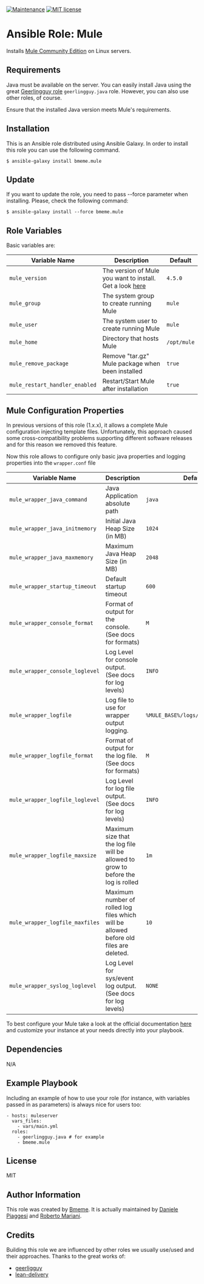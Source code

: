 
[![Maintenance](https://img.shields.io/badge/Maintained%3F-yes-green.svg)](https://GitHub.com/Naereen/StrapDown.js/graphs/commit-activity)
[![MIT license](https://img.shields.io/badge/License-MIT-blue.svg)](https://lbesson.mit-license.org/)

Ansible Role: Mule
=========

Installs [Mule Community Edition](https://www.mulesoft.com/) on Linux servers.

## Requirements
Java must be available on the server. 
You can easily install Java using the great [Geerlingguy role](https://github.com/geerlingguy/ansible-role-java) `geerlingguy.java` role. 
However, you can also use other roles, of course.

Ensure that the installed Java version meets Mule's requirements.

## Installation
This is an Ansible role distributed using Ansible Galaxy. In order to install this role you can use the following command.

`$ ansible-galaxy install bmeme.mule`

## Update
If you want to update the role, you need to pass --force parameter when installing. Please, check the following command:

`$ ansible-galaxy install --force bmeme.mule`

## Role Variables
Basic variables are:

| Variable Name  | Description  | Default  |
|----------------|--------------|----------|
| `mule_version` | The version of Mule you want to install. Get a look [here](https://repository-master.mulesoft.org/nexus/content/repositories/releases/org/mule/distributions/mule-standalone/)| `4.5.0`|
| `mule_group`   | The system group to create running Mule | `mule` |
| `mule_user`   | The system user to create running Mule | `mule` |
| `mule_home`   | Directory that hosts Mule | `/opt/mule` |
| `mule_remove_package`   | Remove "tar.gz" Mule package when been installed | `true` |
| `mule_restart_handler_enabled`   | Restart/Start Mule after installation | `true` |

## Mule Configuration Properties
In previous versions of this role (1.x.x), it allows a complete Mule configuration injecting template files.
Unfortunately, this approach caused some cross-compatibility problems supporting different software releases and for this reason we removed this feature.

Now this role allows to configure only basic java properties and logging properties into the `wrapper.conf` file

| Variable Name  | Description  | Default  |
|----------------|--------------|----------|
| `mule_wrapper_java_command` | Java Application absolute path | `java` |
| `mule_wrapper_java_initmemory` | Initial Java Heap Size (in MB) | `1024` |
| `mule_wrapper_java_maxmemory` | Maximum Java Heap Size (in MB) | `2048` |
| `mule_wrapper_startup_timeout` | Default startup timeout | `600` |
| `mule_wrapper_console_format` | Format of output for the console.  (See docs for formats) | `M` |
| `mule_wrapper_console_loglevel` | Log Level for console output.  (See docs for log levels) | `INFO` |
| `mule_wrapper_logfile` | Log file to use for wrapper output logging. | `%MULE_BASE%/logs/%MULE_APP%.log` |
| `mule_wrapper_logfile_format` | Format of output for the log file.  (See docs for formats) | `M` |
| `mule_wrapper_logfile_loglevel` | Log Level for log file output.  (See docs for log levels) | `INFO` |
| `mule_wrapper_logfile_maxsize` | Maximum size that the log file will be allowed to grow to before the log is rolled | `1m` |
| `mule_wrapper_logfile_maxfiles` | Maximum number of rolled log files which will be allowed before old files are deleted. | `10` |
| `mule_wrapper_syslog_loglevel` | Log Level for sys/event log output.  (See docs for log levels) | `NONE` |

To best configure your Mule take a look at the official documentation [here](https://docs.mulesoft.com/general/) and customize your instance at your needs directly into your playbook.

## Dependencies
N/A

## Example Playbook

Including an example of how to use your role (for instance, with variables passed in as parameters) is always nice for users too:

    - hosts: muleserver
      vars_files:
        - vars/main.yml
      roles:
        - geerlingguy.java # for example
        - bmeme.mule

## License
MIT

## Author Information
This role was created by [Bmeme](https://www.bmeme.com). It is actually maintained by [Daniele Piaggesi](https://github.com/g0blin79) and [Roberto Mariani](https://github.com/jean-louis).

## Credits
Building this role we are influenced by other roles we usually use/used and their approaches. 
Thanks to the great works of:
- [geerligguy](https://github.com/geerlingguy)
- [lean-delivery](https://github.com/lean-delivery)
